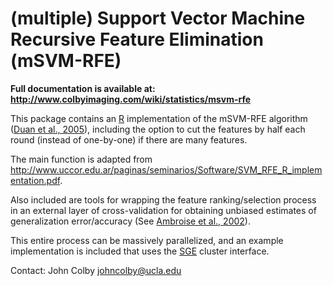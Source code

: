 (multiple) Support Vector Machine Recursive Feature Elimination (mSVM-RFE)
========

**Full documentation is available at: <http://www.colbyimaging.com/wiki/statistics/msvm-rfe>**

This package contains an [R](http://www.r-project.org) implementation of the mSVM-RFE algorithm ([Duan et al., 2005](http://www.ncbi.nlm.nih.gov/pubmed/16220686)), including the option to cut the features by half each round (instead of one-by-one) if there are many features.

The main function is adapted from <http://www.uccor.edu.ar/paginas/seminarios/Software/SVM_RFE_R_implementation.pdf>.

Also included are tools for wrapping the feature ranking/selection process in an external layer of cross-validation for obtaining unbiased estimates of generalization error/accuracy (See [Ambroise et al., 2002](http://www.ncbi.nlm.nih.gov/pubmed/11983868)).

This entire process can be massively parallelized, and an example implementation is included that uses the [SGE](http://en.wikipedia.org/wiki/Oracle_Grid_Engine) cluster interface.

Contact: John Colby <johncolby@ucla.edu>